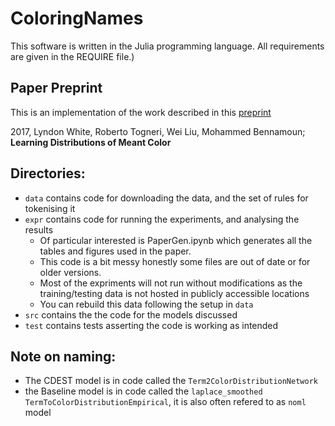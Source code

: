 # ColoringNames

This software is written in the Julia programming language.
All requirements are given in the REQUIRE file.)

## Paper Preprint
This is an implementation of the work described in this [preprint](https://arxiv.org/abs/1709.09360)

2017, Lyndon White, Roberto Togneri, Wei Liu, Mohammed Bennamoun; **Learning Distributions of Meant Color**

## Directories:


 - `data` contains code for downloading the data, and the set of rules for tokenising it
 - `expr` contains code for running the experiments, and analysing the results
    - Of particular interested is PaperGen.ipynb which generates all the tables and figures used in the paper.
    - This code is a bit messy honestly some files are out of date or for older versions.
    - Most of the expriments will not run without modifications as the training/testing data is not hosted in publicly accessible locations
    - You can rebuild this data following the setup in `data`
 - `src` contains the the code for the models discussed
 - `test` contains tests asserting the code is working as intended
 
## Note on naming:

 - The CDEST model is in code called the `Term2ColorDistributionNetwork`
 - the Baseline model is in code called the `laplace_smoothed` `TermToColorDistributionEmpirical`, it is also often refered to as `noml` model

